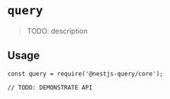 # `query`

> TODO: description

## Usage

```
const query = require('@nestjs-query/core');

// TODO: DEMONSTRATE API
```
